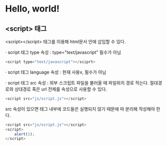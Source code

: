 # Hello, world!

## &lt;script&gt; 태그

&lt;script&gt;&lt;/script&gt; 태그를 이용해 html문서 안에 삽입할 수 있다.

· script 태그 type 속성 : type="text/javascript" 필수가 아님 

```javascript
<script type="text/javascript"></sciprt>
```

  
· script 태그 language 속성 : 현재 사용x, 필수가 아님 

· script 태그 src 속성 : 외부 스크립트 파일을 불러올 때 파일위치 경로 적는다. 절대경로와 상대경로 혹은 url 전체를 속성으로 사용할 수 있다. 

```javascript
<script src="js/script.js"></script>
```

src 속성이 있으면 태그 내부에 코드들은 실행되지 않기 때문에 따 분리해 작성해야 한다.

```javascript
<script src="js/script.js"></script>
<script>
    alert(1);
</script>
```

